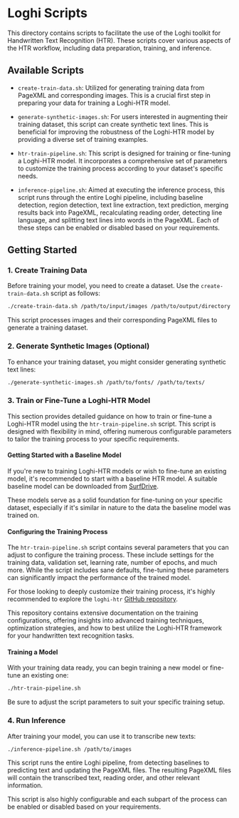 # Loghi Scripts

This directory contains scripts to facilitate the use of the Loghi toolkit for Handwritten Text Recognition (HTR). These scripts cover various aspects of the HTR workflow, including data preparation, training, and inference.

## Available Scripts

- `create-train-data.sh`: Utilized for generating training data from PageXML and corresponding images. This is a crucial first step in preparing your data for training a Loghi-HTR model.

- `generate-synthetic-images.sh`: For users interested in augmenting their training dataset, this script can create synthetic text lines. This is beneficial for improving the robustness of the Loghi-HTR model by providing a diverse set of training examples.

- `htr-train-pipeline.sh`: This script is designed for training or fine-tuning a Loghi-HTR model. It incorporates a comprehensive set of parameters to customize the training process according to your dataset's specific needs.

- `inference-pipeline.sh`: Aimed at executing the inference process, this script runs through the entire Loghi pipeline, including baseline detection, region detection, text line extraction, text prediction, merging results back into PageXML, recalculating reading order, detecting line language, and splitting text lines into words in the PageXML. Each of these steps can be enabled or disabled based on your requirements.

## Getting Started

### 1. Create Training Data

Before training your model, you need to create a dataset. Use the `create-train-data.sh` script as follows:

```bash
./create-train-data.sh /path/to/input/images /path/to/output/directory
```

This script processes images and their corresponding PageXML files to generate a training dataset.

### 2. Generate Synthetic Images (Optional)

To enhance your training dataset, you might consider generating synthetic text lines:

```bash
./generate-synthetic-images.sh /path/to/fonts/ /path/to/texts/
```

### 3. Train or Fine-Tune a Loghi-HTR Model

This section provides detailed guidance on how to train or fine-tune a Loghi-HTR model using the `htr-train-pipeline.sh` script. This script is designed with flexibility in mind, offering numerous configurable parameters to tailor the training process to your specific requirements.

#### Getting Started with a Baseline Model

If you're new to training Loghi-HTR models or wish to fine-tune an existing model, it's recommended to start with a baseline HTR model. A suitable baseline model can be downloaded from [SurfDrive](https://surfdrive.surf.nl/files/index.php/s/YA8HJuukIUKznSP).

These models serve as a solid foundation for fine-tuning on your specific dataset, especially if it's similar in nature to the data the baseline model was trained on.

#### Configuring the Training Process

The `htr-train-pipeline.sh` script contains several parameters that you can adjust to configure the training process. These include settings for the training data, validation set, learning rate, number of epochs, and much more. While the script includes sane defaults, fine-tuning these parameters can significantly impact the performance of the trained model.

For those looking to deeply customize their training process, it's highly recommended to explore the `loghi-htr` [GitHub repository](https://github.com/knaw-huc/loghi-htr).

This repository contains extensive documentation on the training configurations, offering insights into advanced training techniques, optimization strategies, and how to best utilize the Loghi-HTR framework for your handwritten text recognition tasks.

#### Training a Model

With your training data ready, you can begin training a new model or fine-tune an existing one:

```bash
./htr-train-pipeline.sh
```

Be sure to adjust the script parameters to suit your specific training setup.

### 4. Run Inference

After training your model, you can use it to transcribe new texts:

```bash
./inference-pipeline.sh /path/to/images
```

This script runs the entire Loghi pipeline, from detecting baselines to predicting text and updating the PageXML files. The resulting PageXML files will contain the transcribed text, reading order, and other relevant information.

This script is also highly configurable and each subpart of the process can be enabled or disabled based on your requirements.
